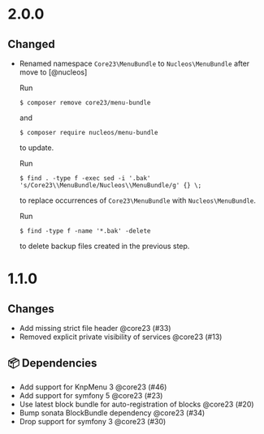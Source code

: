 # 2.0.0

## Changed

* Renamed namespace `Core23\MenuBundle` to `Nucleos\MenuBundle` after move to [@nucleos]

  Run

  ```
  $ composer remove core23/menu-bundle
  ```

  and

  ```
  $ composer require nucleos/menu-bundle
  ```

  to update.

  Run

  ```
  $ find . -type f -exec sed -i '.bak' 's/Core23\\MenuBundle/Nucleos\\MenuBundle/g' {} \;
  ```

  to replace occurrences of `Core23\MenuBundle` with `Nucleos\MenuBundle`.

  Run

  ```
  $ find -type f -name '*.bak' -delete
  ```

  to delete backup files created in the previous step.


# 1.1.0

## Changes

- Add missing strict file header @core23 (#33)
- Removed explicit private visibility of services @core23 (#13)

## 📦 Dependencies

- Add support for KnpMenu 3 @core23 (#46)
- Add support for symfony 5 @core23 (#23)
- Use latest block bundle for auto-registration of blocks @core23 (#20)
- Bump sonata BlockBundle dependency @core23 (#34)
- Drop support for symfony 3 @core23 (#30)
